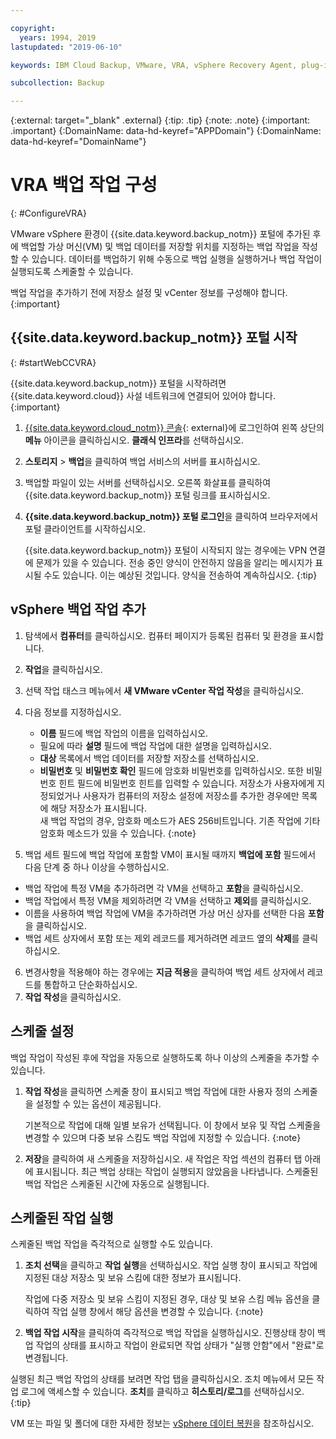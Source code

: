 ```yaml
---

copyright:
  years: 1994, 2019
lastupdated: "2019-06-10"

keywords: IBM Cloud Backup, VMware, VRA, vSphere Recovery Agent, plug-in, plugin, EVault, Carbonite, vSphere

subcollection: Backup

---
```

{:external: target="_blank" .external}
{:tip: .tip}
{:note: .note}
{:important: .important}
{:DomainName: data-hd-keyref="APPDomain"}
{:DomainName: data-hd-keyref="DomainName"}

# VRA 백업 작업 구성
{: #ConfigureVRA}

VMware vSphere 환경이 {{site.data.keyword.backup_notm}} 포털에 추가된 후에 백업할 가상 머신(VM) 및 백업 데이터를 저장할 위치를 지정하는 백업 작업을 작성할 수 있습니다. 데이터를 백업하기 위해 수동으로 백업 실행을 실행하거나 백업 작업이 실행되도록 스케줄할 수 있습니다.

백업 작업을 추가하기 전에 저장소 설정 및 vCenter 정보를 구성해야 합니다.
{:important}

## {{site.data.keyword.backup_notm}} 포털 시작
{: #startWebCCVRA}

{{site.data.keyword.backup_notm}} 포털을 시작하려면 {{site.data.keyword.cloud}} 사설 네트워크에 연결되어 있어야 합니다.
{:important}

1. [{{site.data.keyword.cloud_notm}} 콘솔](https://{DomainName}){: external}에 로그인하여 왼쪽 상단의 **메뉴** 아이콘을 클릭하십시오. **클래식 인프라**를 선택하십시오.
2. **스토리지** > **백업**을 클릭하여 백업 서비스의 서버를 표시하십시오.
3. 백업할 파일이 있는 서버를 선택하십시오. 오른쪽 화살표를 클릭하여 {{site.data.keyword.backup_notm}} 포털 링크를 표시하십시오.
4. **{{site.data.keyword.backup_notm}} 포털 로그인**을 클릭하여 브라우저에서 포털 클라이언트를 시작하십시오.

   {{site.data.keyword.backup_notm}} 포털이 시작되지 않는 경우에는 VPN 연결에 문제가 있을 수 있습니다. 전송 중인 양식이 안전하지 않음을 알리는 메시지가 표시될 수도 있습니다. 이는 예상된 것입니다. 양식을 전송하여 계속하십시오.
   {:tip}

## vSphere 백업 작업 추가

1. 탐색에서 **컴퓨터**를 클릭하십시오. 컴퓨터 페이지가 등록된 컴퓨터 및 환경을 표시합니다.
2. **작업**을 클릭하십시오.
3. 선택 작업 태스크 메뉴에서 **새 VMware vCenter 작업 작성**을 클릭하십시오.
4. 다음 정보를 지정하십시오.
   * **이름** 필드에 백업 작업의 이름을 입력하십시오.
   * 필요에 따라 **설명** 필드에 백업 작업에 대한 설명을 입력하십시오.
   * **대상** 목록에서 백업 데이터를 저장할 저장소를 선택하십시오.
   * **비밀번호** 및 **비밀번호 확인** 필드에 암호화 비밀번호를 입력하십시오. 또한 비밀번호 힌트 필드에 비밀번호 힌트를 입력할 수 있습니다.
   저장소가 사용자에게 지정되었거나 사용자가 컴퓨터의 저장소 설정에 저장소를 추가한 경우에만 목록에 해당 저장소가 표시됩니다.<br/>
      새 백업 작업의 경우, 암호화 메소드가 AES 256비트입니다. 기존 작업에 기타 암호화 메소드가 있을 수 있습니다.
   {:note}

5.	백업 세트 필드에 백업 작업에 포함할 VM이 표시될 때까지 **백업에 포함** 필드에서 다음 단계 중 하나 이상을 수행하십시오.

   * 백업 작업에 특정 VM을 추가하려면 각 VM을 선택하고 **포함**을 클릭하십시오.
   * 백업 작업에서 특정 VM을 제외하려면 각 VM을 선택하고 **제외**를 클릭하십시오.
   * 이름을 사용하여 백업 작업에 VM을 추가하려면 가상 머신 상자를 선택한 다음 **포함**을 클릭하십시오.
   * 백업 세트 상자에서 포함 또는 제외 레코드를 제거하려면 레코드 옆의 **삭제**를 클릭하십시오.

6. 변경사항을 적용해야 하는 경우에는 **지금 적용**을 클릭하여 백업 세트 상자에서 레코드를 통합하고 단순화하십시오.
7. **작업 작성**을 클릭하십시오.

## 스케줄 설정

백업 작업이 작성된 후에 작업을 자동으로 실행하도록 하나 이상의 스케줄을 추가할 수 있습니다.

1. **작업 작성**을 클릭하면 스케줄 창이 표시되고 백업 작업에 대한 사용자 정의 스케줄을 설정할 수 있는 옵션이 제공됩니다.

   기본적으로 작업에 대해 일별 보유가 선택됩니다. 이 창에서 보유 및 작업 스케줄을 변경할 수 있으며 다중 보유 스킴도 백업 작업에 지정할 수 있습니다.
   {:note}
2. **저장**을 클릭하여 새 스케줄을 저장하십시오. 새 작업은 작업 섹션의 컴퓨터 탭 아래에 표시됩니다. 최근 백업 상태는 작업이 실행되지 않았음을 나타냅니다. 스케줄된 백업 작업은 스케줄된 시간에 자동으로 실행됩니다.

## 스케줄된 작업 실행

스케줄된 백업 작업을 즉각적으로 실행할 수도 있습니다.

1. **조치 선택**을 클릭하고 **작업 실행**을 선택하십시오. 작업 실행 창이 표시되고 작업에 지정된 대상 저장소 및 보유 스킴에 대한 정보가 표시됩니다.

   작업에 다중 저장소 및 보유 스킴이 지정된 경우, 대상 및 보유 스킴 메뉴 옵션을 클릭하여 작업 실행 창에서 해당 옵션을 변경할 수 있습니다.
   {:note}
2. **백업 작업 시작**을 클릭하여 즉각적으로 백업 작업을 실행하십시오. 진행상태 창이 백업 작업의 상태를 표시하고 작업이 완료되면 작업 상태가 "실행 안함"에서 "완료"로 변경됩니다.

실행된 최근 백업 작업의 상태를 보려면 작업 탭을 클릭하십시오. 조치 메뉴에서 모든 작업 로그에 액세스할 수 있습니다. **조치**를 클릭하고 **히스토리/로그**를 선택하십시오.
{:tip}

VM 또는 파일 및 폴더에 대한 자세한 정보는 [vSphere 데이터 복원](/docs/infrastructure/Backup?topic=Backup-VRARestore#VRARestore)을 참조하십시오.
